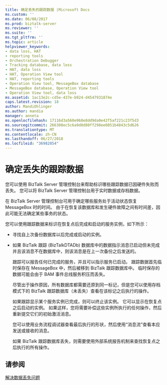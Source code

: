 ```yaml
---
title: 确定丢失的跟踪数据 |Microsoft Docs
ms.custom: ''
ms.date: 06/08/2017
ms.prod: biztalk-server
ms.reviewer: ''
ms.suite: ''
ms.tgt_pltfrm: ''
ms.topic: article
helpviewer_keywords:
- data loss, HAT
- reporting tools
- Orchestration Debugger
- Tracking database, data loss
- HAT, data loss
- HAT, Operation View tool
- HAT, reporting tools
- Operation View tool, MessageBox database
- MessageBox database, Operation View tool
- Operation View tool, data loss
ms.assetid: 1ac13e2c-cd5e-437e-b924-d4547931874e
caps.latest.revision: 18
author: MandiOhlinger
ms.author: mandia
manager: anneta
ms.openlocfilehash: 17116d3a560e968e8dd9da0e42f5af221c23f5d3
ms.sourcegitcommit: 266308ec5c6a9d8d80ff298ee6051b4843c5d626
ms.translationtype: MT
ms.contentlocale: zh-CN
ms.lasthandoff: 06/27/2018
ms.locfileid: "36982854"
---
```

# <a name="identifying-lost-tracking-data"></a>确定丢失的跟踪数据
您可以使用 BizTalk Server 管理控制台来帮助标识哪些跟踪数据已因硬件失败而丢失。 您可以将 BizTalk Server 管理控制台用于实时数据或存档数据。  
  
 在 BizTalk Server 管理控制台可用于确定哪些服务处于活动状态恢复 MessageBox 时的时间。 由于在恢复该数据库和发生硬件故障之间有时间差，因此可能无法确定某些事务的状态。  
  
 您可以使用跟踪数据来标识在恢复点后完成和启动的服务实例，如下所示：  
  
- 寻找自上次备份数据库以后完成或启动的实例。  
  
- 如果 BizTalk 跟踪 (BizTalkDTADb) 数据库中的数据指示消息已启动但未完成并且该消息不在数据库中，则该消息是在上一次备份之后发送的。  
  
  跟踪可以报告任何已完成的服务，并且可以指示服务已启动。 跟踪数据首先临时保存在 MessageBox 中，然后被移到 BizTalk 跟踪数据库中。 临时保存的数据可能会由于 BAM 事件总线服务积压而丢失。  
  
  尽管出于操作原因，所有数据库都需要还原到同一标记，但是您可以使用存档模式下的 BizTalk 跟踪数据库（未丢失）查看在该标记之后执行的操作。  
  
  如果跟踪显示某个服务实例已完成，则可以终止该实例。 它可以显示在恢复点之后启动的实例。 如果这样，您将需要补偿这些实例所执行的任何操作，然后重新提交它们的初始激活消息。  
  
  您可以使用业务流程调试器查看最后执行的形状，然后使用“消息流”查看本应发送或接收的消息。  
  
  如果 BizTalk 跟踪数据库丢失，则需要使用外部系统报告机制来查找恢复点之后执行的所有操作。  
  
## <a name="see-also"></a>请参阅  
 [解决数据丢失问题](../core/resolving-data-loss.md)